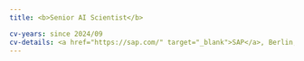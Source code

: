 ```yaml
---
title: <b>Senior AI Scientist</b>

cv-years: since 2024/09
cv-details: <a href="https://sap.com/" target="_blank">SAP</a>, Berlin, Germany
---
```

